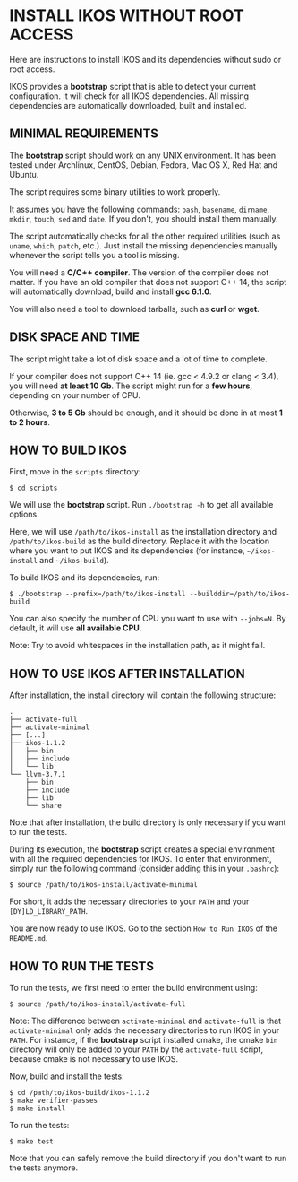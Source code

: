 INSTALL IKOS WITHOUT ROOT ACCESS
================================

Here are instructions to install IKOS and its dependencies without sudo or root access.

IKOS provides a **bootstrap** script that is able to detect your current configuration. It will check for all IKOS dependencies. All missing dependencies are automatically downloaded, built and installed.

MINIMAL REQUIREMENTS
--------------------

The **bootstrap** script should work on any UNIX environment. It has been tested under Archlinux, CentOS, Debian, Fedora, Mac OS X, Red Hat and Ubuntu.

The script requires some binary utilities to work properly.

It assumes you have the following commands: `bash`, `basename`, `dirname`, `mkdir`, `touch`, `sed` and `date`. If you don't, you should install them manually.

The script automatically checks for all the other required utilities (such as `uname`, `which`, `patch`, etc.). Just install the missing dependencies manually whenever the script tells you a tool is missing.

You will need a **C/C++ compiler**. The version of the compiler does not matter. If you have an old compiler that does not support C++ 14, the script will automatically download, build and install **gcc 6.1.0**.

You will also need a tool to download tarballs, such as **curl** or **wget**.

DISK SPACE AND TIME
-------------------

The script might take a lot of disk space and a lot of time to complete.

If your compiler does not support C++ 14 (ie. gcc < 4.9.2 or clang < 3.4), you will need **at least 10 Gb**. The script might run for a **few hours**, depending on your number of CPU.

Otherwise, **3 to 5 Gb** should be enough, and it should be done in at most **1 to 2 hours**.

HOW TO BUILD IKOS
-----------------

First, move in the `scripts` directory:

```
$ cd scripts
```

We will use the **bootstrap** script. Run `./bootstrap -h` to get all available options.

Here, we will use `/path/to/ikos-install` as the installation directory and `/path/to/ikos-build` as the build directory. Replace it with the location where you want to put IKOS and its dependencies (for instance, `~/ikos-install` and `~/ikos-build`).

To build IKOS and its dependencies, run:

```
$ ./bootstrap --prefix=/path/to/ikos-install --builddir=/path/to/ikos-build
```

You can also specify the number of CPU you want to use with `--jobs=N`. By default, it will use **all available CPU**.

Note: Try to avoid whitespaces in the installation path, as it might fail.

HOW TO USE IKOS AFTER INSTALLATION
----------------------------------

After installation, the install directory will contain the following structure:

```
.
├── activate-full
├── activate-minimal
├── [...]
├── ikos-1.1.2
│   ├── bin
│   ├── include
│   └── lib
└── llvm-3.7.1
    ├── bin
    ├── include
    ├── lib
    └── share
```

Note that after installation, the build directory is only necessary if you want to run the tests.

During its execution, the **bootstrap** script creates a special environment with all the required dependencies for IKOS. To enter that environment, simply run the following command (consider adding this in your `.bashrc`):

```
$ source /path/to/ikos-install/activate-minimal
```

For short, it adds the necessary directories to your `PATH` and your `[DY]LD_LIBRARY_PATH`.

You are now ready to use IKOS. Go to the section `How to Run IKOS` of the `README.md`.

HOW TO RUN THE TESTS
--------------------

To run the tests, we first need to enter the build environment using:

```
$ source /path/to/ikos-install/activate-full
```

Note: The difference between `activate-minimal` and `activate-full` is that `activate-minimal` only adds the necessary directories to run IKOS in your `PATH`.
For instance, if the **bootstrap** script installed cmake, the cmake `bin` directory will only be added to your `PATH` by the `activate-full` script, because cmake is not necessary to use IKOS.

Now, build and install the tests:

```
$ cd /path/to/ikos-build/ikos-1.1.2
$ make verifier-passes
$ make install
```

To run the tests:

```
$ make test
```

Note that you can safely remove the build directory if you don't want to run the tests anymore.
